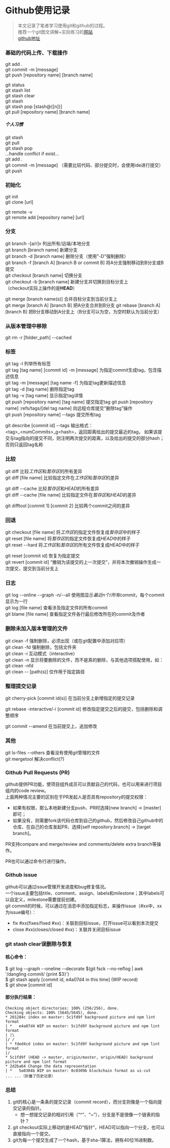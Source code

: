 # Github使用记录

> 本文记录了笔者学习使用git和github的过程。  
> 推荐一个git图文讲解+实际练习的[网站](https://learngitbranching.js.org/)  
> [github地址](https://github.com/pcottle/learnGitBranching)

### 基础的代码上传、下载操作

git add .  
git commit -m [message]  
git push [repository name] [branch name]

git status  
git stash list  
git stash clear  
git stash  
git stash pop [stash@{[n]}]  
git pull [repository name] [branch name]  

##### 个人习惯

git stash  
git pull  
git stash pop  
...handle conflict if exist...  
git add .  
git commit -m [message]  （需要比较代码、部分提交时，会使用ide进行提交）  
git push

### 初始化

git init  
git clone [url]

git remote -v   
git remote add [repository name] [url]

### 分支

git branch -[a/r]v 列出所有/远端/本地分支  
git branch [branch name] 新建分支  
git branch -d [branch name] 删除分支（使用"-D"强制删除）  
git branch -f [branch A] [branch B or commit B] 将A分支强制移动到B分支或B提交  
git checkout [branch name] 切换分支  
git checkout -b [branch name] 新建分支并切换到目标分支上  
（checkout实际上操作的是**HEAD**）

git merge [branch name(s)] 合并目标分支到当前分支上  
git merge [branch A] [branch B] 把A分支合并到B分支 git rebase [branch A] [branch B] 把B分支移动到A分支上（B分支可以为空，为空时默认为当前分支）

### 从版本管理中移除

git rm -r [folder_path] --cached

### 标签

git tag -l 列举所有标签  
git tag [tag name] [commit id] -m [message] 为指定commit生成tag，包含描述信息  
git tag -m [message] [tag name -f]  为指定tag更新描述信息  
git tag -d [tag name] 删除指定tag  
git tag -v [tag name] 显示指定tag详情  
git push [repository name] [tag name] 提交指定tag git push [repository name] :refs/tags/[del tag name] 向远程仓库提交“删除tag”操作  
git push [repository name] --tags 提交所有tag

git describe [commit id] --tags 输出格式：\<tag>_\<numCommits>_g\<hash>，返回距离给出的提交最近的tag，
如果该提交与tag指向的提交不同，则注明两次提交的距离，以及给出的提交的部分hash；否则只返回tag名称

### 比较

git diff 比较*工作区*和*暂存区*的所有差异  
git diff [file name] 比较指定文件在*工作区*和*暂存区*的差异

git diff --cache 比较*暂存区*和*HEAD*的所有差异  
git diff --cache [file name] 比较指定文件在*暂存区*和*HEAD*的差异

git difftool [commit 1] [commit 2] 比较两个commit之间的差异

### 回退

git checkout [file name] 将*工作区*的指定文件恢复成*暂存区*中的样子  
git reset [file name] 将*暂存区*的指定文件恢复成*HEAD*中的样子  
git reset --hard 将*工作区*和*暂存区*的所有文件恢复成*HEAD*中的样子

git reset [commit id] 恢复为指定提交  
git revert [commit id] “撤销为该提交的上一次提交”，并将本次撤销操作生成一次提交，提交到当前分支上

### 日志

git log --online --graph -n/--all 使用图显示*最近n个/所有*commit，每个commit显示为一行  
git log [file name] 查看涉及指定文件的所有commit  
git blame [file name] 查看指定文件各行最后修改所在的commit及作者

### 删除未加入版本管理的文件

git clean -f 强制删除，必须出现（或在git配置中添加对应项）  
git clean -fd 强制删除，包括文件夹  
git clean -i 互动模式（interactive）  
git clean -n 显示将要删除的文件，而不是真的删除，与其他选项搭配使用，如：git clean -nfd  
git clean -- [path(s)] 仅作用于指定路径

### 整理提交记录

git cherry-pick [commit id(s)] 在当前分支上新增指定的提交记录

git rebase -interactive/-i [commit id] 修改指定提交之后的提交，包括删除和调整顺序

git commit --amend 在当前提交上，追加修改

### 其他

git ls-files --others 查看没有使用git管理的文件  
git mergetool 解决conflict(?)

### Github Pull Requests (PR)

github提供PR功能，使项目组外成员可以贡献自己的代码，也可以用来进行项目组内的code review。  
上面两种情况主要的区别在于PR发起人是否具有repository的提交权限：

- 如果有权限，那么本地新建分支push、PR时选择[new branch] -> [master]即可；
- 如果没有，则需要fork该代码仓库到自己的github，然后修改自己github中的仓库、在自己的仓库发起PR、选择[self repository.branch] -> [target branch]。

PR支持compare and merge/review and comments/delete extra branch等操作。

PR也可以通过命令行进行操作。

### Github issue

github可以通过issue管理开发进度和bug修复情况。  
一个issue主要包括title、comment、assign、labels和milestone；其中labels可以自定义，milestone需要提前创建。  
git commit的时候，可以通过在消息中添加指定标志，来操作issue（#xx中，xx为issue编号）：

- fix #xx(fixes/fixed #xx)：关联到目标issue，打开issue可以看到本次提交
- close #xx(closes/closed #xx)：关联并关闭目标issue

### git stash clear误删除与恢复

#### 核心命令：

$ git log --graph --oneline --decorate $(git fsck --no-reflog | awk '/dangling commit/ {print $3}')  
$ git stash apply [commit id, e4a07d4 in this time] (WIP record)  
$ git show [commit id]

#### 部分执行结果：

```text  
Checking object directories: 100% (256/256), done.  
Checking objects: 100% (5645/5645), done.  
* 201284c index on master: 5c1fd9f background picture and npm lint format
| *   e4a07d4 WIP on master: 5c1fd9f background picture and npm lint format
| |\
|/ /
| * fded4cd index on master: 5c1fd9f background picture and npm lint format
|/
* 5c1fd9f (HEAD -> master, origin/master, origin/HEAD) background picture and npm lint format
* 2d2ba64 Change the data representation
| *   5a0304b WIP on master: 0c0309b blockchain format as ui-cut
... ...（折叠了历史记录）
```

### 总结

1. git的核心是一条条的提交记录（commit record），而分支则像是一个指向提交记录的指针。
    - 想一想提交记录的相对引用（“^”、“~<num>”），分支是不是很像一个链表的指针？
2. git checkout实际上移动的是HEAD“指针”，HEAD可以指向一个分支，也可以直接指向一个提交。
3. git为每一个提交生成了一个hash，基于sha-1算法，拥有40位16进制数。
